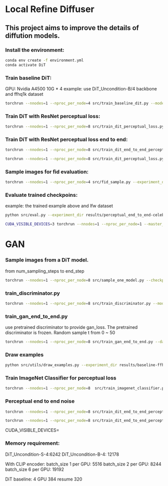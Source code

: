 # Local Refine Diffuser

## This project aims to improve the details of diffution models.

### Install the environment:
```bash
conda env create -f environment.yml
conda activate DiT
```

### Train baseline DiT:
GPU: Nvidia A4500 10G * 4
example: use DiT_Uncondition-B/4 backbone and ffhq1k dataset
```bash
torchrun --nnodes=1 --nproc_per_node=4 src/train_baseline_dit.py --model DiT_Uncondition-B/4 --data_path datasets/celebahq256 --image-size 256 --total_steps 400000 --ckpt_every_step 10000  --global-batch-size 128 --use_ema True --resume results/baseline-celebahq256-000-DiT_Uncondition-B-4/checkpoints/00200000.pt
```

### Train DiT with ResNet perceptual loss:

```bash
torchrun --nnodes=1 --nproc_per_node=8 src/train_dit_perceptual_loss.py --model DiT_Uncondition-B/4 --data_path datasets/celebahq256/  --image-size 256 --total_steps 100000 --ckpt_every_step 10000 --global-batch-size 8 --use_ema True --perceptual_encoder resnet --encoder_ckpt encoder_ckpts/resnet00000070.pt --resume results/baseline-celebahq256-000-DiT_Uncondition-B-4/checkpoints/00200000.pt --alpha 1
```
### Train DiT with ResNet perceptual loss end to end:
```bash
torchrun --nnodes=1 --nproc_per_node=8 src/train_dit_end_to_end_perceptual.py --model DiT_Uncondition-B/4 --data_path datasets/celebahq256/  --image_size 256 --total_steps 20000 --ckpt_every_step 1000 --global_batch_size 128 --load_ema False --start_step 50 --perceptual_encoder resnet --encoder_ckpt encoder_ckpts/resnet00000070.pt --resume results/baseline-celebahq256-000-DiT_Uncondition-B-4/checkpoints/00200000.pt --alpha 0.5
```


```bash
torchrun --nnodes=1 --nproc_per_node=8 src/train_dit_perceptual_loss.py --model DiT_Uncondition-B/4 --data_path datasets/celebahq256old/  --image-size 256 --total_steps 233770 --ckpt_every_step 11500 --global-batch-size 128 --use_ema True --perceptual_encoder resnet --encoder_ckpt encoder_ckpts/resnet00000070.pt --resume pretrained_models/DiT-B-4-celebahqold256/0001500.pt --alpha 0.5
```

### Sample images for fid evaluation:
```bash
torchrun --nnodes=1 --nproc_per_node=4 src/fid_sample.py --experiment_dir results/perceptual-celebahq256old-001-DiT_Uncondition-B-4 --model DiT_Uncondition-B/4 --fid_samples 5000 --image-size 256 --global-batch-size 128 --num_sampling_steps 1000 --use_ema True
```

### Evaluate trained checkpoins:
example: the trained example above and lfw dataset
```bash
python src/eval.py --experiment_dir results/perceptual_end_to_end-celebahq256-004-DiT_Uncondition-B-4/ --train_set_dir datasets/celebahq256/ --sample_folder_name fid_samples --output_file_name 'eval_scores.xlsx' --cal_kid False
```

```bash
CUDA_VISIBLE_DEVICES=3 torchrun --nnodes=1 --nproc_per_node=1 --master_port 29502 src/fid_sample.py --experiment_dir results/perceptual_end_to_end-celebahq256-005-DiT_Uncondition-B-4/ --ckpt_folder epoch_checkpoints --save_dir epoch_fid_samples --model DiT_Uncondition-B/4 --fid_samples 100 --image-size 256 --global-batch-size 128 --num_sampling_steps 1000 --use_ema False
```

# GAN
### Sample images from a DiT model.   
from num_sampling_steps to end_step
```bash
torchrun --nnodes=1 --nproc_per_node=8 src/sample_one_model.py --checkpoint_dir results/baseline-celebahq256-000-DiT_Uncondition-B-4/checkpoints/00200000.pt --save_dir celebahq256_50step --model DiT_Uncondition-B/4 --fid_samples 30000 --image-size 256 --global-batch-size 128 --num_sampling_steps 1000 --use_ema True --end_step 50
```
### train_discriminator.py
```bash
torchrun --nnodes=1 --nproc_per_node=8 src/train_discriminator.py --model resnet --data_path datasets/gan_data/ --image_size 256 --epochs 1000 --global_batch_size 256 --log_every_step 100 --ckpt_every_epoch 10
```

### train_gan_end_to_end.py
use pretrained discriminator to provide gan_loss. The pretrained discriminator is frozen. Random sample t from 0 ~ 50
```bash
torchrun --nnodes=1 --nproc_per_node=8 src/train_gan_end_to_end.py --data_path datasets/celebahq256/ --image_size 256 --total_steps 100000 --global_batch_size 128 --log_every_step 50 --ckpt_every_step 10000 --num_sampling_steps 1000 --start_step 50 --load_ema False --resume results/baseline-celebahq256-000-DiT_Uncondition-B-4/checkpoints/00200000.pt --model DiT_Uncondition-B/4 --alpha 0.2 --discriminator resnet --discriminator_ckpt results/pretrain_discriminator-resnet-gan_data-000/checkpoints/00000049.pt
```

### Draw examples
```bash
python src/utils/draw_examples.py --experiment_dir results/baseline-ffhq5k-000--DiT_Uncondition-S-4/ --image_num 12 --target_dir results/baseline-ffhq5k-000--DiT_Uncondition-S-4/plot_examples
```
### Train ImageNet Classifier for perceptual loss
```bash
torchrun --nnodes=1 --nproc_per_node=8  src/train_imagenet_classifier.py --model biggan --data_path dataset/imagenet1k --image_size 256 --epochs 200 --global-batch-size 256 --log-every 50 --ckpt-every 1 --test-every-epoch 1 --use_ema True
```

### Perceptual end to end noise
```bash
torchrun --nnodes=1 --nproc_per_node=8 src/train_dit_end_to_end_perceptual_use_noise.py --model DiT_Uncondition-B/4 --data_path datasets/celebahq256/  --image_size 256 --total_steps 10000 --ckpt_every_step 500 --global_batch_size 128 --load_ema False --start_step 1000 --perceptual_encoder resnet --encoder_ckpt encoder_ckpts/resnet00000070.pt --resume results/baseline-celebahq256-000-DiT_Uncondition-B-4/checkpoints/00200000.pt --alpha 1.5
```

```bash
torchrun --nnodes=1 --nproc_per_node=8 src/train_dit_end_to_end_perceptual_use_noise_new_p_loss.py --model DiT_Uncondition-B/4 --data_path datasets/celebahq256/  --image_size 256 --total_steps 10000 --ckpt_every_step 500 --global_batch_size 128 --load_ema False --start_step 1000 --perceptual_encoder resnet --encoder_ckpt encoder_ckpts/resnet00000070.pt --resume results/baseline-celebahq256-000-DiT_Uncondition-B-4/checkpoints/00200000.pt --alpha 0.1
```
CUDA_VISIBLE_DEVICES=
### Memory requirement:
DiT_Uncondition-S-4:6242
DiT_Uncondition-B-4: 12178

With CLIP encoder:
batch_size 1 per GPU: 5516
batch_size 2 per GPU: 8244
batch_size 6 per GPU: 19192

DiT baseline: 4 GPU 384 resume 320